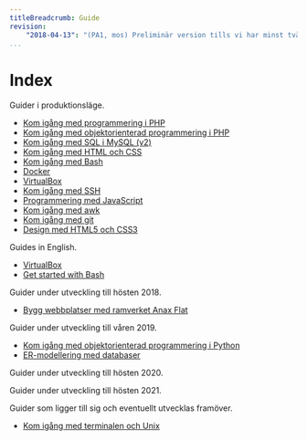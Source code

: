 ```yaml
---
titleBreadcrumb: Guide
revision:
    "2018-04-13": "(PA1, mos) Preliminär version tills vi har minst två guider i produktionsläge."
...
```

Index
===============================

Guider i produktionsläge.

* [Kom igång med programmering i PHP](guide/kom-igang-med-programmering-i-php)
* [Kom igång med objektorienterad programmering i PHP](guide/kom-igang-med-objektorienterad-programmering-i-php)
* [Kom igång med SQL i MySQL (v2)](guide/kom-igang-med-sql-i-mysql-v2)
* [Kom igång med HTML och CSS](guide/kom-igang-med-html-och-css)
* [Kom igång med Bash](guide/kom-igang-med-bash)
* [Docker](guide/docker)
* [VirtualBox](guide/virtualbox)
* [Kom igång med SSH](guide/kom-igang-med-ssh)
* [Programmering med JavaScript](guide/javascript1)
* [Kom igång med awk](guide/kom-igang-med-awk)
* [Kom igång med git](guide/git)
* [Design med HTML5 och CSS3](guide/design-med-html5-och-css3)

Guides in English.

* [VirtualBox](guide/virtualbox_en)
* [Get started with Bash](guide/get-started-with-bash)


Guider under utveckling till hösten 2018.

* [Bygg webbplatser med ramverket Anax Flat](guide/bygg-webbplatser-med-ramverket-anax-flat)

<!-- * [Kom igång med HTML](guide/kom-igang-med-html)
* [Kom igång med CSS](guide/kom-igang-med-css) -->

<!--
* Desinax tema och dess moduler
* Unit testing, function testing, CI
* [Kom igång med PHP-ramverket Anax](guide/kom-igang-med-php-ramverket-anax)
* -->

Guider under utveckling till våren 2019.

* [Kom igång med objektorienterad programmering i Python](guide/kom-igang-med-objektorienterad-programmering-i-python)
* [ER-modellering med databaser](guide/er-modellering-med-databaser)

Guider under utveckling till hösten 2020.

<!-- * [Unix tools](guide/unix-tools) -->

Guider under utveckling till hösten 2021.





Guider som ligger till sig och eventuellt utvecklas framöver.

* [Kom igång med terminalen och Unix](guide/kom-igang-med-terminalen-och-unix)

<!-- * [Programmering med JavaScript](guide/javascript) (delar av material som använts i kursen javascript, guiden delvis påbörjad, avvaktar eventuell utveckling av kursen javascript1) -->
